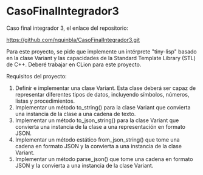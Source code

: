 # CasoFinalIntegrador3
Caso final integrador 3, el enlace del repositorio:

https://github.com/nquinbla/CasoFinalIntegrador3.git

Para este proyecto, se pide que implemente un intérprete "tiny-lisp" basado en la clase Variant y las capacidades de la Standard Template Library (STL) de C++. Deberé trabajar en CLion para este proyecto.

Requisitos del proyecto:

1. Definir e implementar una clase Variant. Esta clase deberá ser capaz de representar diferentes tipos de datos, incluyendo símbolos, números, listas y procedimientos.
2. Implementar un método to_string() para la clase Variant que convierta una instancia de la clase a una cadena de texto.
3. Implementar un método to_json_string() para la clase Variant que convierta una instancia de la clase a una representación en formato JSON.
4. Implementar un método estático from_json_string() que tome una cadena en formato JSON y la convierta a una instancia de la clase Variant.
5. Implementar un método parse_json() que tome una cadena en formato JSON y la convierta a una instancia de la clase Variant.
